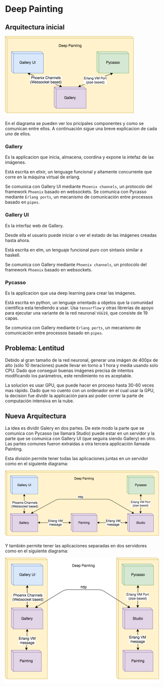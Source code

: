 # Deep Painting

## Arquitectura inicial

![Arquitectura Inicial](ArquitecturaInicial.png)

En el diagrama se pueden ver los pricipales componentes y como se comunican entre ellos. A continuación sigue 
una breve explicacion de cada uno de ellos.

### Gallery

Es la applicacion que inicia, almacena, coordina y expone la intefaz de las imágenes.

Está escrita en elixir, un lenguage funcional y altamente concurrente que corre en la máquina virtual de erlang.

Se comunica con Gallery UI mediante `Phoenix channels`, un protocolo del framework `Phoenix` basado en websockets.
Se comunica con Pycasso mediante `Erlang ports`, un mecanismo de comunicación entre processos basado en `pipes`.

### Gallery UI 

Es la interfaz web de Gallery.

Desde ella el usuario puede iniciar o ver el estado de las imágenes creadas hasta ahora.

Está escrita en elm, un lenguaje funcional puro con sintaxis similar a haskell.

Se comunica con Gallery mediante `Phoenix channels`, un protocolo del framework `Phoenix` basado en websockets.


### Pycasso

Es la applicacion que usa deep learning para crear las imágenes. 

Está escrita en python, un lenguaje orientado a objetos que la comunidad científica esta tendiendo a usar. Usa
`tensorflow` y otras librerías de apoyo para ejecutar una variante de la red neuronal `VGG19`, que consiste de 
19 capas.

Se comunica con Gallery mediante `Erlang ports`, un mecanismo de comunicación entre processos basado en `pipes`.


## Problema: Lentitud

Debido al gran tamaño de la red neuronal, generar una imágen de 400px de alto (sólo 10 iteraciones)  puede 
llevar en torno a 1 hora y media usando solo CPU. Dado que conseguir buenas imágenes precisa de intentos
modificando los parámetros, este rendimiento no es aceptable.

La solucion es usar GPU, que puede hacer en proceso hasta 30-60 veces mas rápido. Dado que no cuento con un
ordenador en el cual usar la GPU, la decision fue dividir la applicación para asi poder correr la parte de
computación intensiva en la nube.

## Nueva Arquitectura

La idea es dividir Galery en dos partes. De este modo la parte que se comunica con Pycasso (se llamará Studio) 
puede estar en un servidor y la parte que se comunica con Gallery UI (que seguira siendo Gallery) en otro. 
Las partes comunes fueron extraidas a otra tercera applicación llamada Painting.

Esta división permite tener todas las aplicaciones juntas en un servidor como en el siguiente diagrama:

![Arquitectura Inicial](Arquitectura.png)

Y también permite tener las aplicaciones separadas en dos servidores como en el siguiente diagrama:

![Arquitectura Inicial](Arquitectura_2.png)
